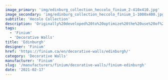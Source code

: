```yaml
---
image_primary: 'img/edinburg_collection_heccolo_finium_2-410x410.jpg'
image_secondary: 'img/edinburg_collection_heccolo_finium_1-1000x400.jpg'
subtitle: 'Hecolo Collection'
description: 'Originally%20developed%20to%20optimize%20the%20use%20of%20wood%2C%20the%20Hecolo%20collection%20decorative%20walls%20are%20now%20treasured%20for%20their%20great%20aesthetic%20beauty.%20The%20combination%20of%20ten%20species%20on%20one%20wall%20creates%20a%20particular%20effect.%20The%20use%20of%20different%20species%20accentuates%20contrasts%20and%20creates%20interesting%20variations%20of%20texture%20and%20pattern.%0AHecolo%20is%20a%20great%20way%20to%20add%20a%20signature%20style%20to%20a%20space.'
tags:
  - 'Finium'
  - 'Decorative Walls'
title: 'Edinburgh'
designer: 'Finium'
href: 'https://finium.ca/en/decorative-walls/edinburgh/'
category: 'Decorative Walls'
manufacturer: 'Finium'
slug: '/manufacturers/finium/decorative-walls/finium-edinburgh'
date: '2021-02-17'
---
```

